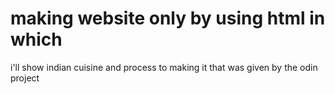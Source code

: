 # making website only by using html in which 
i'll show indian cuisine and process to making it
that was given by the odin project
